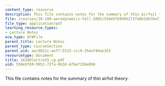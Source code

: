 ```yaml
---
content_type: resource
description: This file contains notes for the summary of thin airfoil theory.
file: /courses/16-100-aerodynamics-fall-2005/550e5fb9995272fa8b3db7baf158e098_16100lectre15_cg.pdf
file_type: application/pdf
learning_resource_types:
- Lecture Notes
ocw_type: OCWFile
parent_title: Lecture Notes
parent_type: CourseSection
parent_uid: aac0011c-aef7-5515-ccc9-354af44ae163
resourcetype: Document
title: 16100lectre15_cg.pdf
uid: 550e5fb9-9952-72fa-8b3d-b7baf158e098
---
```

This file contains notes for the summary of thin airfoil theory.

